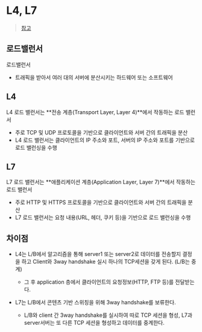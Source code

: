# L4, L7
> [참고](https://jaehoney.tistory.com/73)
## 로드밸런서
로드밸런서
+ 트래픽을 받아서 여러 대의 서버에 분산시키는 하드웨어 또는 소프트웨어

## L4
L4 로드 밸런서는 **전송 계층(Transport Layer, Layer 4)**에서 작동하는 로드 밸런서

+ 주로 TCP 및 UDP 프로토콜을 기반으로 클라이언트와 서버 간의 트래픽을 분산
+ L4 로드 밸런서는 클라이언트의 IP 주소와 포트, 서버의 IP 주소와 포트를 기반으로 로드 밸런싱을 수행

## L7
L7 로드 밸런서는 **애플리케이션 계층(Application Layer, Layer 7)**에서 작동하는 로드 밸런서

+ 주로 HTTP 및 HTTPS 프로토콜을 기반으로 클라이언트와 서버 간의 트래픽을 분산
+ L7 로드 밸런서는 요청 내용(URL, 헤더, 쿠키 등)을 기반으로 로드 밸런싱을 수행

## 차이점
- L4는 L/B에서 알고리즘을 통해 server1 또는 server2로 데이터를 전송할지 결정을 하고 Client와 3way handshake 실시 하나의 TCP세션을 갖게 된다. (L/B는 중계)
  - 그 후 application 층에서 클라이언트의 요청정보(HTTP, FTP 등)를 전달받는다.

- L7는 L/B에서 콘텐츠 기반 스위칭을 위해 3way handshake를 보류한다. 
  - L/B와 client 간 3way handshake를 실시하여 따로 TCP 세션을 형성, L7과 server서버는 또 다른 TCP 세션을 형성하고 데이터를 중계한다.
